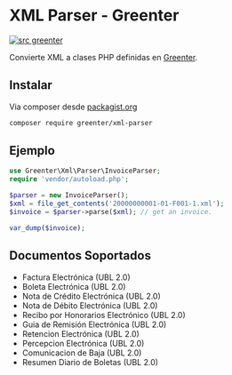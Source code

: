# XML Parser - Greenter

[![src greenter](https://img.shields.io/badge/src-greenter-brightgreen.svg)](https://github.com/thegreenter/greenter)

Convierte XML a clases PHP definidas en [Greenter](https://github.com/thegreenter/greenter).

## Instalar
Via composer desde [packagist.org](https://packagist.org/packages/greenter/xml-parser)

```bash
composer require greenter/xml-parser
```

## Ejemplo
```php
use Greenter\Xml\Parser\InvoiceParser;
require 'vendor/autoload.php';

$parser = new InvoiceParser();
$xml = file_get_contents('20000000001-01-F001-1.xml');
$invoice = $parser->parse($xml); // get an invoice.

var_dump($invoice);
```

## Documentos Soportados

- Factura Electrónica (UBL 2.0)
- Boleta Electrónica (UBL 2.0)
- Nota de Crédito Electrónica (UBL 2.0)
- Nota de Débito Electrónica (UBL 2.0)
- Recibo por Honorarios Electrónico (UBL 2.0)
- Guia de Remisión Electrónica (UBL 2.0)
- Retencion Electrónica (UBL 2.0)
- Percepcion Electrónica (UBL 2.0)
- Comunicacion de Baja (UBL 2.0)
- Resumen Diario de Boletas (UBL 2.0)
